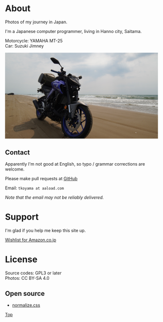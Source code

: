 # About

Photos of my journey in Japan.

I'm a Japanese computer programmer, living in Hanno city, Saitama.

Motorcycle: YAMAHA MT-25  
Car: Suzuki Jimney

<img src="mt25.jpg" alt="MT-25" class="md-photo"></img>


## Contact

Apparently I'm not good at English, so typo / grammar corrections are welcome.

Please make pull requests at [GitHub](https://github.com/minebreaker/journey-in-japan)

Email: `tkoyama at aaload.com`

*Note that the email may not be reliably delivered.*


# Support

I'm glad if you help me keep this site up.

[Wishlist for Amazon.co.jp](https://www.amazon.jp/hz/wishlist/ls/TU2U5BWI29NB?ref_=wl_share)


# License

Source codes: GPL3 or later  
Photos: CC BY-SA 4.0


## Open source

* [normalize.css](https://github.com/necolas/normalize.css/blob/master/LICENSE.md)



[Top](/)
